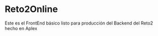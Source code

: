 # Reto2Online
Este es el FrontEnd básico listo para producción del Backend del Reto2 hecho en Aplex
